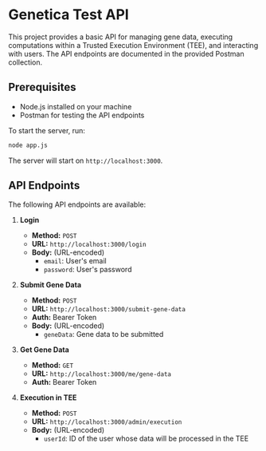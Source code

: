 
# Genetica Test API

This project provides a basic API for managing gene data, executing computations within a Trusted Execution Environment (TEE), and interacting with users. The API endpoints are documented in the provided Postman collection.

## Prerequisites

- Node.js installed on your machine
- Postman for testing the API endpoints

To start the server, run:

```bash
node app.js
```

The server will start on `http://localhost:3000`.

## API Endpoints

The following API endpoints are available:

1. **Login**

   - **Method:** `POST`
   - **URL:** `http://localhost:3000/login`
   - **Body:** (URL-encoded)
     - `email`: User's email
     - `password`: User's password

2. **Submit Gene Data**

   - **Method:** `POST`
   - **URL:** `http://localhost:3000/submit-gene-data`
   - **Auth:** Bearer Token
   - **Body:** (URL-encoded)
     - `geneData`: Gene data to be submitted

3. **Get Gene Data**

   - **Method:** `GET`
   - **URL:** `http://localhost:3000/me/gene-data`
   - **Auth:** Bearer Token

4. **Execution in TEE**

   - **Method:** `POST`
   - **URL:** `http://localhost:3000/admin/execution`
   - **Body:** (URL-encoded)
     - `userId`: ID of the user whose data will be processed in the TEE

